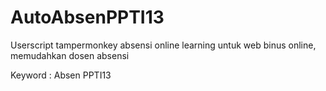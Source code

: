 # AutoAbsenPPTI13
Userscript tampermonkey absensi online learning untuk web binus online, memudahkan dosen absensi

Keyword : Absen PPTI13
